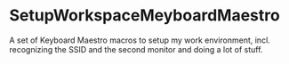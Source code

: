 SetupWorkspaceMeyboardMaestro
=============================

A set of Keyboard Maestro macros to setup my work environment, incl. recognizing the SSID and the second monitor and doing a lot of stuff.